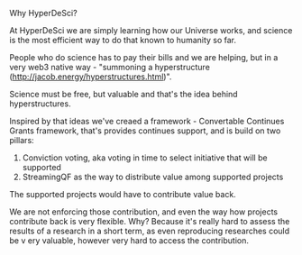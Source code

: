 Why HyperDeSci?

At HyperDeSci we are simply learning how our Universe works, and science is the most efficient way to do that known to humanity so far.

People who do science has to pay their bills and we are helping, but in a very web3 native way - "summoning a hyperstructure (http://jacob.energy/hyperstructures.html)". 

Science must be free, but valuable and that's the idea behind hyperstructures.

Inspired by that ideas we've creaed a framework - Convertable Continues Grants framework, that's provides continues support, and is build on two pillars:

1. Conviction voting, aka voting in time to select initiative that will be supported
2. StreamingQF as the way to distribute value among supported projects

The supported projects would have to contribute value  back. 

We are not enforcing those contribution, and even the way how projects contribute back is very flexible. Why? Because it's really hard to assess the results of a research in a short term, as even reproducing researches could be v ery valuable, however very hard to access the contribution.